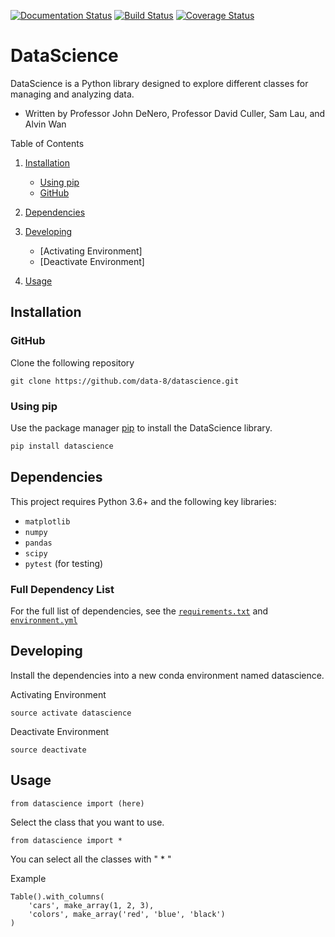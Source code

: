

[![Documentation Status](https://readthedocs.org/projects/datascience/badge/?version=master)](http://datascience.readthedocs.org/en/master/?badge=master)
[![Build Status](https://github.com/data-8/datascience/actions/workflows/run_tests.yml/badge.svg?branch=master)](https://github.com/data-8/datascience/actions/workflows/run_tests.yml)
[![Coverage Status](https://coveralls.io/repos/data-8/datascience/badge.svg?branch=master&service=github)](https://coveralls.io/github/data-8/datascience?branch=master)

# DataScience

DataScience is a Python library designed to explore different classes for managing and analyzing data.

 - Written by Professor John DeNero, Professor David Culler, Sam Lau, and Alvin Wan

Table of Contents

1. [Installation](#installation)
   - [Using pip](#using-pip)
   - [GitHub](#github)
2. [Dependencies](#dependencies)
3. [Developing](#developing)
 
   - [Activating Environment]
   - [Deactivate Environment]
4. [Usage](#usage)




## Installation


### GitHub
Clone the following repository
```
git clone https://github.com/data-8/datascience.git
```
### Using pip

Use the package manager [pip](https://pip.pypa.io/en/stable/) to install the DataScience library.

```bash
pip install datascience
```


## Dependencies

This project requires Python 3.6+ and the following key libraries:

- `matplotlib`
- `numpy`
- `pandas`
- `scipy`
- `pytest` (for testing)

### Full Dependency List

For the full list of dependencies, see the [`requirements.txt`](https://github.com/data-8/datascience/blob/main/requirements.txt) and [`environment.yml`](https://github.com/data-8/datascience/blob/main/environment.yml)
## Developing 
Install the dependencies into a new conda environment named datascience.

Activating Environment
```
source activate datascience
```

Deactivate Environment
```
source deactivate
```
## Usage 
```
from datascience import (here)
```
Select the class that you want to use.
```
from datascience import *
```
You can select all the classes with " * "

Example
```
Table().with_columns(
    'cars', make_array(1, 2, 3),
    'colors', make_array('red', 'blue', 'black')
)
```
